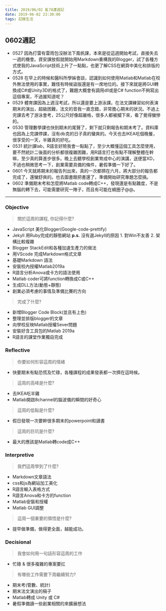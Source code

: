 ```yaml
---
title: 2019/06/02 亂78遭週記
date: 2019-06-02 23:30:00
tags: 記錄生活
---
```

## **0602週記**

- 0527 因為打雷有雷雨包沒辦法下風帆課，本來是從這週開始考試，直接失去一週的機會。資安課放假就開始用Markdown重構我的Blogger，試了各種方式使我的JavaScript技術上升了一點點，也更了解CSS在網頁中美化和排版的方式。
- 0528 在早上的時候和醫科所學姊會談，認識到如何使用Matlab和Matlab在校外無法使用的事實，難怪有時候盜版還是有一席地位的。接下來就是將GUI轉換成C#或Unity3D的格式了，難題大概會有調用dll或是C# function不夠寫出這個專案，不過誰知道呢？
- 0529 體育課因為上週沒考試，所以還是要上游泳課。在法文課練習如何表演期末的演出，超級困難，法文的音我一直念錯，非常擔心期末的狀況。不過上完課去考了游泳會考，25公尺好像超嚴格，很多人都被攔下來，看了覺得蠻慘的。
- 0530 管理數學課也快到期末的尾聲了，剩下就只剩報告和期末考了。資料庫也因為上完課停課，沒有db克的日子真的蠻爽的。今天也去IKEA吃個晚餐，很享受的一天，半雞真的好吃。
- 0531 統計課lab，R語言好險我會一點點了，至少大概懂這個工具怎麼使用，要不然統計二後面的分析都很複雜困難，用R語言打也有點不理解整體在幹嘛，至少真的算進步很多。晚上去聽學校創業育成中心的演講，送便當XD，不過也稍微思考一下，創業需要具備的條件，暑假準備一下好了。
- 0601 今天就將期末的報告列出來，真的一次都擠在六月，將大部分的報告都完成了，還蠻舒爽的。也去圖書館把書還了，準備開始研究專題怎麼搞。
- 0602 準備期末考和怎麼將Matlab code轉成C++，發現還是有點難度，不是無腦的轉下去，可能需要研究一陣子，而且有可能在繞圈子@@。

---

### **Objective**

> 關於這周的課程, 你記得什麼?

- JavaScript 美化Blogger(Google-code-prettify)
- Jekyll 用Ruby完成的靜態網站
**p.s.** 沒有選Jekyll的原因 1. 對Win不友善 2. 架構比較複雜
- Blogger StackEdit和各種加速生產力的做法
- 用VScode 完成Markdown格式文章
- 基礎Markdown 語法
- 安裝校內授權Matlab2019a
- R語言分析Anova或卡方的語法使用
- Matlab coder可將function轉換成C或C++ 
- 生成DLL方法(動態+靜態)
- 創業必須考慮的事情及準備比賽的方向

> 完成了什麼?

- 新增Blogger Code Block(並且有上色)
- 整理並排版blogger的文章
- 向學校反映Matlab授權Sever問題
- 安裝好含工具包的Matlab 2019a
- R語言的課堂作業獨自完成


### **Reflective**

> 你要如何形容這周的情緒

* 快要期末有點恐慌及忙碌，各種課程的成果發表都一次擠在這時候。

> 這周的高峰是什麼?

* 去IKEA吃半雞
* Matlab開啟8channel的腦波儀的瞬間的好奇心

> 這周的低點是什麼?

* 假日發現一次要幹很多期末的powerpoint和讀書

> 這周的巨坑是什麼?

* 最大的應該是Matlab轉code成C++

### **Interpretive**

> 我們這周學到了什麼?

- Markdown文章語法
- css和js為網站加工美化
- R語言輸入表格方式
- R語言Anova和卡方的function
- Matlab安裝和授權
- Matlab GUI調整

>這周一個重要的領悟是什麼?

* 提早做準備，做得更全面，越能成功。

### **Decisional**

> 我會如何用一句話形容這周的工作

* 忙碌 & 很多複雜的專案要扛

> 有哪些工作需要下周繼續努力?

- 期末考(管數、統計)
- 期末法文演出的稿子
- Matlab轉成 Unity 或 C# 
- 暑假準備讀一些創業相關的來擴展想法
